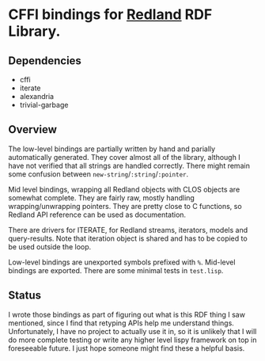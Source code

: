 # CFFI bindings for [Redland](url=http://librdf.org/docs/api/index.html) RDF Library.

## Dependencies

- cffi
- iterate
- alexandria
- trivial-garbage

## Overview

The low-level bindings are partially written by hand and parially automatically generated. They cover almost all of the library, although I have not verified that all strings are handled correctly. There might remain some confusion between `new-string`/`:string`/`:pointer`.

Mid level bindings, wrapping all Redland objects with CLOS objects are somewhat complete. They are fairly raw, mostly handling wrapping/unwrapping pointers. They are pretty close to C functions, so Redland API reference can be used as documentation.

There are drivers for ITERATE, for Redland streams, iterators, models and query-results. Note that iteration object is shared and has to be copied to be used outside the loop.

Low-level bindings are unexported symbols prefixed with `%`. Mid-level bindings are exported. There are some minimal tests in `test.lisp`.

## Status

I wrote those bindings as part of figuring out what is this RDF thing I saw mentioned, since I find that retyping APIs help me understand things. Unfortunately, I have no project to actually use it in, so it is unlikely that I will do more complete testing or write any higher level lispy framework on top in foreseeable future. I just hope someone might find these a helpful basis.
